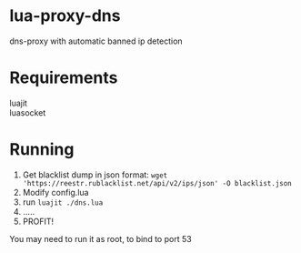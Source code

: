 # lua-proxy-dns
dns-proxy with automatic banned ip detection

# Requirements
luajit  
luasocket

# Running
1. Get blacklist dump in json format: `wget 'https://reestr.rublacklist.net/api/v2/ips/json' -O blacklist.json`
2. Modify config.lua
3. run `luajit ./dns.lua`
4. .....
5. PROFIT!

You may need to run it as root, to bind to port 53
